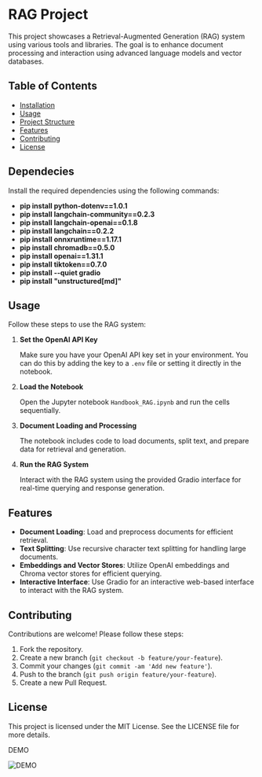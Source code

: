 # RAG Project

This project showcases a Retrieval-Augmented Generation (RAG) system using various tools and libraries. The goal is to enhance document processing and interaction using advanced language models and vector databases.

## Table of Contents

- [Installation](#installation)
- [Usage](#usage)
- [Project Structure](#project-structure)
- [Features](#features)
- [Contributing](#contributing)
- [License](#license)

## Dependecies

Install the required dependencies using the following commands:

-   **pip install python-dotenv==1.0.1**
-   **pip install langchain-community==0.2.3**
-   **pip install langchain-openai==0.1.8**
-   **pip install langchain==0.2.2**
-   **pip install onnxruntime==1.17.1**
-   **pip install chromadb==0.5.0**
-   **pip install openai==1.31.1**
-   **pip install tiktoken==0.7.0**
-   **pip install --quiet gradio**
-   **pip install "unstructured[md]"**


Usage
-----

Follow these steps to use the RAG system:

1.  **Set the OpenAI API Key**

    Make sure you have your OpenAI API key set in your environment. You can do this by adding the key to a `.env` file or setting it directly in the notebook.

2.  **Load the Notebook**

    Open the Jupyter notebook `Handbook_RAG.ipynb` and run the cells sequentially.

3.  **Document Loading and Processing**

    The notebook includes code to load documents, split text, and prepare data for retrieval and generation.

4.  **Run the RAG System**

    Interact with the RAG system using the provided Gradio interface for real-time querying and response generation.

Features
--------

-   **Document Loading**: Load and preprocess documents for efficient retrieval.
-   **Text Splitting**: Use recursive character text splitting for handling large documents.
-   **Embeddings and Vector Stores**: Utilize OpenAI embeddings and Chroma vector stores for efficient querying.
-   **Interactive Interface**: Use Gradio for an interactive web-based interface to interact with the RAG system.

Contributing
------------

Contributions are welcome! Please follow these steps:

1.  Fork the repository.
2.  Create a new branch (`git checkout -b feature/your-feature`).
3.  Commit your changes (`git commit -am 'Add new feature'`).
4.  Push to the branch (`git push origin feature/your-feature`).
5.  Create a new Pull Request.

License
-------

This project is licensed under the MIT License. See the LICENSE file for more details.

DEMO

![DEMO](https://github.com/user-attachments/assets/6fdfe3ef-c8a5-43ee-bfb0-03fff4bd7396)


